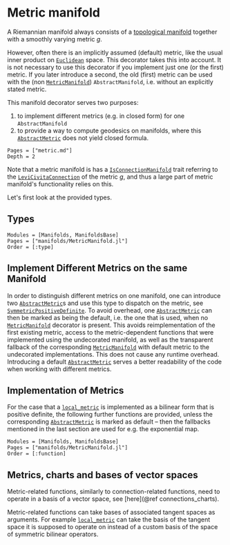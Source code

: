 # Metric manifold

A Riemannian manifold always consists of a [topological manifold](https://en.wikipedia.org/wiki/Topological_manifold) together with a smoothly varying metric $g$.

However, often there is an implicitly assumed (default) metric, like the usual inner product on [`Euclidean`](@ref) space.
This decorator takes this into account.
It is not necessary to use this decorator if you implement just one (or the first) metric.
If you later introduce a second, the old (first) metric can be used with the (non [`MetricManifold`](@ref)) `AbstractManifold`, i.e. without an explicitly stated metric.

This manifold decorator serves two purposes:

1. to implement different metrics (e.g. in closed form) for one `AbstractManifold`
2. to provide a way to compute geodesics on manifolds, where this [`AbstractMetric`](https://juliamanifolds.github.io/ManifoldsBase.jl/stable/manifolds.html#ManifoldsBase.AbstractMetric) does not yield closed formula.

```@contents
Pages = ["metric.md"]
Depth = 2
```

Note that a metric manifold is has a [`IsConnectionManifold`](@ref) trait referring to the [`LeviCivitaConnection`](@ref) of the metric $g$, and thus a large part of metric manifold's functionality relies on this.

Let's first look at the provided types.

## Types

```@autodocs
Modules = [Manifolds, ManifoldsBase]
Pages = ["manifolds/MetricManifold.jl"]
Order = [:type]
```

## Implement Different Metrics on the same Manifold

In order to distinguish different metrics on one manifold, one can introduce two [`AbstractMetric`](https://juliamanifolds.github.io/ManifoldsBase.jl/stable/manifolds.html#ManifoldsBase.AbstractMetric)s and use this type to dispatch on the metric, see [`SymmetricPositiveDefinite`](@ref).
To avoid overhead, one [`AbstractMetric`](https://juliamanifolds.github.io/ManifoldsBase.jl/stable/manifolds.html#ManifoldsBase.AbstractMetric) can then be marked as being the default, i.e. the one that is used, when no [`MetricManifold`](@ref) decorator is present.
This avoids reimplementation of the first existing metric, access to the metric-dependent functions that were implemented using the undecorated manifold, as well as the transparent fallback of the corresponding [`MetricManifold`](@ref) with default metric to the undecorated implementations.
This does not cause any runtime overhead.
Introducing a default [`AbstractMetric`](https://juliamanifolds.github.io/ManifoldsBase.jl/stable/manifolds.html#ManifoldsBase.AbstractMetric) serves a better readability of the code when working with different metrics.

## Implementation of Metrics

For the case that a [`local_metric`](@ref) is implemented as a bilinear form that is positive definite, the following further functions are provided, unless the corresponding [`AbstractMetric`](https://juliamanifolds.github.io/ManifoldsBase.jl/stable/manifolds.html#ManifoldsBase.AbstractMetric) is marked as default – then the fallbacks mentioned in the last section are used for e.g. the exponential map.

```@autodocs
Modules = [Manifolds, ManifoldsBase]
Pages = ["manifolds/MetricManifold.jl"]
Order = [:function]
```

## Metrics, charts and bases of vector spaces

Metric-related functions, similarly to connection-related functions, need to operate in a basis of a vector space, see [here](@ref connections_charts).

Metric-related functions can take bases of associated tangent spaces as arguments. For example [`local_metric`](@ref) can take the basis of the tangent space it is supposed to operate on instead of a custom basis of the space of symmetric bilinear operators.

